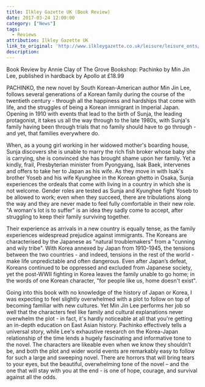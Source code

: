 ```yaml
---
title: Ilkley Gazette UK (Book Review)
date: 2017-03-24 12:00:00
category: ["News"]
tags:
  - Reviews
attribution: Ilkley Gazette UK
link_to_original: 'http://www.ilkleygazette.co.uk/leisure/leisure_ents/15180370.A_story_of_survival_against_all_the_odds/'
description:
---
```



Book Review by Annie Clay of The Grove Bookshop: Pachinko by Min Jin Lee, published in hardback by Apollo at £18.99

PACHINKO, the new novel by South Korean-American author Min Jin Lee, follows several generations of a Korean family during the course of the twentieth century - through all the happiness and hardships that come with life, and the struggles of being a Korean immigrant in Imperial Japan. Opening in 1910 with events that lead to the birth of Sunja, the leading protagonist, it takes us all the way through to the late 1980s, with Sunja's family having been through trials that no family should have to go through - and yet, that families everywhere do.

When, as a young girl working in her widowed mother's boarding house, Sunja discovers she is unable to marry the rich fish broker whose baby she is carrying, she is convinced she has brought shame upon her family. Yet a kindly, frail, Presbyterian minister from Pyongyang, Isak Baek, intervenes and offers to take her to Japan as his wife. As they move in with Isak's brother Yoseb and his wife Kyunghee in the Korean ghetto in Osaka, Sunja experiences the ordeals that come with living in a country in which she is not welcome. Gender roles are tested as Sunja and Kyunghee fight Yoseb to be allowed to work; even when they succeed, there are tribulations along the way and they are never made to feel fully comfortable in their new role. "A woman's lot is to suffer" is an idea they sadly come to accept, after struggling to keep their family surviving together.

Their experience as arrivals in a new country is equally tense, as the family experiences widespread prejudice against immigrants. The Koreans are characterised by the Japanese as "natural troublemakers" from a "cunning and wily tribe". With Korea annexed by Japan from 1910-1945, the tensions between the two countries - and indeed, tensions in the rest of the world - make life unpredictable and often dangerous. Even after Japan’s defeat, Koreans continued to be oppressed and excluded from Japanese society, yet the post-WWII fighting in Korea leaves the family unable to go home; in the words of one Korean character, "for people like us, home doesn't exist".

Going into this book with no knowledge of the history of Japan or Korea, I was expecting to feel slightly overwhelmed with a plot to follow on top of becoming familiar with new cultures. Yet Min Jin Lee performs her job so well that the characters feel like family and cultural explanations never overwhelm the plot - in fact, it's hardly noticeable at all that you're getting an in-depth education on East Asian history. Pachinko effectively tells a universal story, while Lee's exhaustive research on the Korea-Japan relationship of the time lends a hugely fascinating and informative tone to the novel. The characters are likeable even when we know they shouldn’t be, and both the plot and wider world events are remarkably easy to follow for such a large and sweeping novel. There are horrors that will bring tears to your eyes, but the beautiful, overwhelming tone of the novel – and the one that will stay with you at the end - is one of hope, courage, and survival against all the odds.